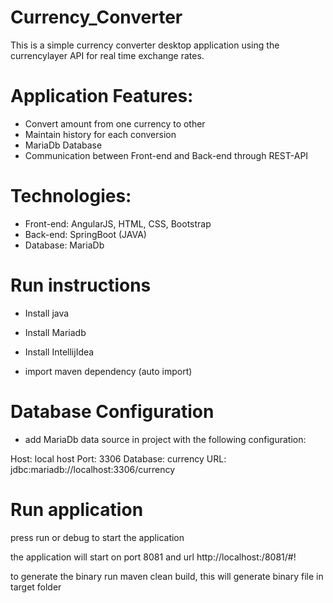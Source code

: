 # Currency_Converter

This is a simple currency converter desktop application using the currencylayer API for real time exchange rates.


# Application Features:

 -  Convert amount from one currency to other
 -  Maintain history for each conversion
 -  MariaDb Database
 -  Communication between Front-end and Back-end through REST-API

# Technologies:

 -  Front-end: AngularJS, HTML, CSS, Bootstrap
 -  Back-end: SpringBoot (JAVA)
 -  Database: MariaDb

# Run instructions

 - Install java
 - Install Mariadb
 - Install IntellijIdea

 
 
 - import maven dependency (auto import)
 
 
 # Database Configuration
   
 - add MariaDb data source in project with the following configuration:
 
  Host: local host   Port: 3306   Database: currency   URL: jdbc:mariadb://localhost:3306/currency
  
  
  # Run application

   press run or debug to start the application

   the application will start on port 8081 and url http://localhost:/8081/#!

   to generate the binary run maven clean build, this will generate binary file in target folder 
